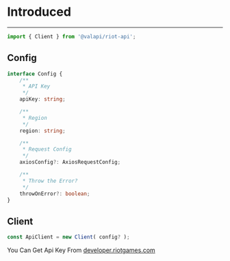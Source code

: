 # Introduced

-----------

```typescript
import { Client } from '@valapi/riot-api';
```

## Config

```typescript
interface Config {
    /**
     * API Key
     */
    apiKey: string;

    /**
     * Region
     */
    region: string;

    /**
     * Request Config
     */
    axiosConfig?: AxiosRequestConfig;

    /**
     * Throw the Error?
     */
    throwOnError?: boolean;
}
```

## Client

```typescript
const ApiClient = new Client( config? );
```

You Can Get Api Key From [developer.riotgames.com](https://developer.riotgames.com)